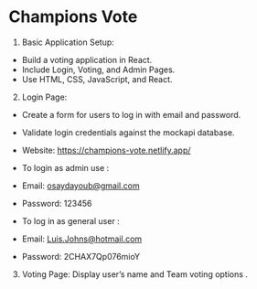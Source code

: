 # Champions Vote

1. Basic Application Setup: 
- Build a voting application in React. 
- Include Login, Voting, and Admin Pages. 
- Use HTML, CSS, JavaScript, and React. 

 
2. Login Page: 
- Create a form for users to log in with email and password. 
- Validate login credentials against the mockapi database. 
- Website: https://champions-vote.netlify.app/
- To login as admin use :
- Email: osaydayoub@gmail.com
- Password: 123456

- To log in as general user :
- Email: Luis.Johns@hotmail.com
- Password: 2CHAX7Qp076mioY


3. Voting Page: 
 Display user’s name and Team voting options . 
